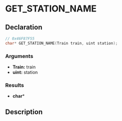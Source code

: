# GET_STATION_NAME

## Declaration
```cpp
// 0x46F87F55
char* GET_STATION_NAME(Train train, uint station);
```

### Arguments
- **Train:** train
- **uint:** station

### Results
- **char***

## Description
